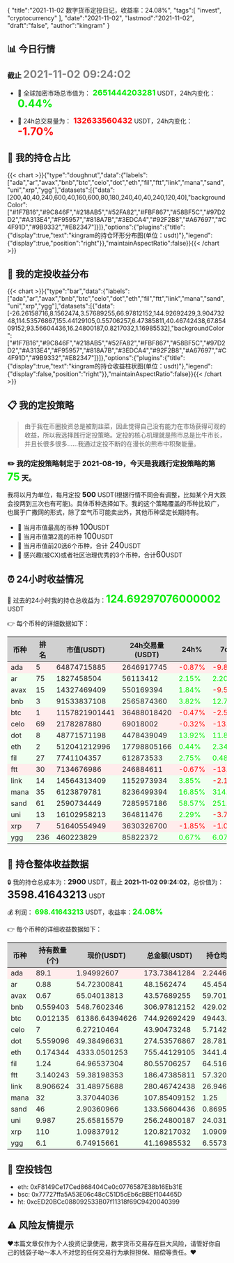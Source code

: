 {
"title":"2021-11-02 数字货币定投日记，收益率：24.08%",
"tags":[
"invest",
"cryptocurrency"
],
"date":"2021-11-02",
"lastmod":"2021-11-02",
"draft":"false",
"author":"kingram"
}

##  📊 今日行情
### 截止 <font color=grey size=5 >**2021-11-02 09:24:02**</font>
- 🍖 全球加密市场总市值为：<font color=#00EC00 size=4 > **2651444203281**</font> USDT，24h内变化：<font color=#00EC00 size=5 > **0.44%**</font>

- 🍤 24h总交易量为：<font color=#FF0000 size=4 > **132633560432**</font> USDT，24h内变化：<font color=#FF0000 size=5 > **-1.70%**</font>

## 🎨 我的持仓占比
{{< chart >}}{"type":"doughnut","data":{"labels":["ada","ar","avax","bnb","btc","celo","dot","eth","fil","ftt","link","mana","sand","uni","xrp","ygg"],"datasets":[{"data":[200,40,40,240,600,40,160,600,80,180,240,40,40,240,120,40],"backgroundColor":["#1F7B16","#9C846F","#218AB5","#52FA82","#FBF867","#58BF5C","#97D2D2","#A313E4","#F95957","#818A7B","#3EDCA4","#92F2B8","#A67697","#C4F91D","#9B9332","#E82347"]}]},"options":{"plugins":{"title":{"display":true,"text":"kingram的持仓环形分布图(单位：usdt)"},"legend":{"display":true,"position":"right"}},"maintainAspectRatio":false}}{{< /chart >}}

## 🍺 我的定投收益分布
{{< chart >}}{"type":"bar","data":{"labels":["ada","ar","avax","bnb","btc","celo","dot","eth","fil","ftt","link","mana","sand","uni","xrp","ygg"],"datasets":[{"data":[-26.26158716,8.1562474,3.57689255,66.97812152,144.92692429,3.90473248,114.53576867,155.44129105,0.55706257,6.47385811,40.46742438,67.85409152,93.56604436,16.24800187,0.8217032,1.16985532],"backgroundColor":["#1F7B16","#9C846F","#218AB5","#52FA82","#FBF867","#58BF5C","#97D2D2","#A313E4","#F95957","#818A7B","#3EDCA4","#92F2B8","#A67697","#C4F91D","#9B9332","#E82347"]}]},"options":{"plugins":{"title":{"display":true,"text":"kingram的持仓收益柱状图(单位：usdt)"},"legend":{"display":false,"position":"right"}},"maintainAspectRatio":false}}{{< /chart >}}

## 📋 我的定投策略

> 由于我在币圈投资总是被割韭菜，因此觉得自己没有能力在市场获得可观的收益，所以我选择践行定投策略。定投的核心机理就是熊市总是比牛市长，并且长很多很多……我通过定投不断的在漫长的熊市中积聚能量。

### ✏️ 我的定投策略制定于 **2021-08-19**，今天是我践行定投策略的第<font color=#00EC00 size=5 > **75**</font> 天。
我将以月为单位，每月定投 <font size=3 ><strong> 500 </strong></font> USDT(根据行情不同会有调整，比如某个月大跌会投两到三次也有可能)。具体币种选择如下。我的这个策略覆盖的币种比较广，也属于广撒网的形式，除了空气币可能卖出外，其他币种坚定长期持有。

- 🥇 当月市值最高的币种 <font size=4 >100</font>USDT
- 🥈 当月市值第2高的币种 <font size=4 >100</font>USDT
- 🥉 当月市值前20选6个币种，合计 <font size=4 >240</font>USDT
- 🏅 感兴趣(被CX)或者社区治理优秀的3个币种，合计<font size=4 >60</font>USDT

## ⏰ 24小时收益情况
📌 过去的24小时我的持仓总收益为：<font color=#00EC00 size=5 >**124.69297076000002**</font> USDT

👉 每个币种的详细数据如下：
<table>
    <thead><tr bgcolor="#d0d0d0" ><th>币种</th><th>排名</th><th>市值(USDT)</th><th>24h交易量(USDT)</th><th>24h%</th><th>7d%</th><th>24h收益</th></tr></thead>
    <tbody>
    <tr>
        <td bgcolor=#FFECEC>ada</td>
        <td bgcolor=#FFECEC>5</td>
        <td bgcolor=#FFECEC>64874715885</td>
        <td bgcolor=#FFECEC>2646917745</td>
        <td bgcolor=#FFECEC><font color=#FF0000>-0.87%</font></td>
        <td bgcolor=#FFECEC><font color=#FF0000>-9.80%</font></td>
        <td bgcolor=#FFECEC><font color=#FF0000 size=3 ><strong>-1.51883876</strong></font></td>
    </tr>
    <tr>
        <td bgcolor=#F0FFF0>ar</td>
        <td bgcolor=#F0FFF0>75</td>
        <td bgcolor=#F0FFF0>1827458504</td>
        <td bgcolor=#F0FFF0>56113412</td>
        <td bgcolor=#F0FFF0><font color=#00EC00>2.15%</font></td>
        <td bgcolor=#F0FFF0><font color=#00EC00>2.20%</font></td>
        <td bgcolor=#F0FFF0><font color=#00EC00 size=3 ><strong>1.01367655</strong></font></td>
    </tr>
    <tr>
        <td bgcolor=#F0FFF0>avax</td>
        <td bgcolor=#F0FFF0>15</td>
        <td bgcolor=#F0FFF0>14327469409</td>
        <td bgcolor=#F0FFF0>550169394</td>
        <td bgcolor=#F0FFF0><font color=#00EC00>1.84%</font></td>
        <td bgcolor=#F0FFF0><font color=#FF0000>-9.56%</font></td>
        <td bgcolor=#F0FFF0><font color=#00EC00 size=3 ><strong>0.78846887</strong></font></td>
    </tr>
    <tr>
        <td bgcolor=#F0FFF0>bnb</td>
        <td bgcolor=#F0FFF0>3</td>
        <td bgcolor=#F0FFF0>91533837108</td>
        <td bgcolor=#F0FFF0>2565874360</td>
        <td bgcolor=#F0FFF0><font color=#00EC00>3.82%</font></td>
        <td bgcolor=#F0FFF0><font color=#00EC00>12.73%</font></td>
        <td bgcolor=#F0FFF0><font color=#00EC00 size=3 ><strong>11.28338029</strong></font></td>
    </tr>
    <tr>
        <td bgcolor=#FFECEC>btc</td>
        <td bgcolor=#FFECEC>1</td>
        <td bgcolor=#FFECEC>1157821901441</td>
        <td bgcolor=#FFECEC>36488018420</td>
        <td bgcolor=#FFECEC><font color=#FF0000>-0.47%</font></td>
        <td bgcolor=#FFECEC><font color=#FF0000>-2.56%</font></td>
        <td bgcolor=#FFECEC><font color=#FF0000 size=3 ><strong>-3.51933179</strong></font></td>
    </tr>
    <tr>
        <td bgcolor=#FFECEC>celo</td>
        <td bgcolor=#FFECEC>69</td>
        <td bgcolor=#FFECEC>2178287880</td>
        <td bgcolor=#FFECEC>69018002</td>
        <td bgcolor=#FFECEC><font color=#FF0000>-0.32%</font></td>
        <td bgcolor=#FFECEC><font color=#FF0000>-13.49%</font></td>
        <td bgcolor=#FFECEC><font color=#FF0000 size=3 ><strong>-0.14297014</strong></font></td>
    </tr>
    <tr>
        <td bgcolor=#F0FFF0>dot</td>
        <td bgcolor=#F0FFF0>8</td>
        <td bgcolor=#F0FFF0>48771571198</td>
        <td bgcolor=#F0FFF0>4478439049</td>
        <td bgcolor=#F0FFF0><font color=#00EC00>13.92%</font></td>
        <td bgcolor=#F0FFF0><font color=#00EC00>11.81%</font></td>
        <td bgcolor=#F0FFF0><font color=#00EC00 size=3 ><strong>33.55631611</strong></font></td>
    </tr>
    <tr>
        <td bgcolor=#F0FFF0>eth</td>
        <td bgcolor=#F0FFF0>2</td>
        <td bgcolor=#F0FFF0>512041212996</td>
        <td bgcolor=#F0FFF0>17798805166</td>
        <td bgcolor=#F0FFF0><font color=#00EC00>0.44%</font></td>
        <td bgcolor=#F0FFF0><font color=#00EC00>2.34%</font></td>
        <td bgcolor=#F0FFF0><font color=#00EC00 size=3 ><strong>3.32408571</strong></font></td>
    </tr>
    <tr>
        <td bgcolor=#F0FFF0>fil</td>
        <td bgcolor=#F0FFF0>27</td>
        <td bgcolor=#F0FFF0>7741104357</td>
        <td bgcolor=#F0FFF0>612873533</td>
        <td bgcolor=#F0FFF0><font color=#00EC00>2.75%</font></td>
        <td bgcolor=#F0FFF0><font color=#00EC00>0.48%</font></td>
        <td bgcolor=#F0FFF0><font color=#00EC00 size=3 ><strong>2.15641317</strong></font></td>
    </tr>
    <tr>
        <td bgcolor=#FFECEC>ftt</td>
        <td bgcolor=#FFECEC>30</td>
        <td bgcolor=#FFECEC>7134676986</td>
        <td bgcolor=#FFECEC>246884611</td>
        <td bgcolor=#FFECEC><font color=#FF0000>-0.67%</font></td>
        <td bgcolor=#FFECEC><font color=#FF0000>-13.33%</font></td>
        <td bgcolor=#FFECEC><font color=#FF0000 size=3 ><strong>-1.26138149</strong></font></td>
    </tr>
    <tr>
        <td bgcolor=#F0FFF0>link</td>
        <td bgcolor=#F0FFF0>14</td>
        <td bgcolor=#F0FFF0>14564313409</td>
        <td bgcolor=#F0FFF0>1152973934</td>
        <td bgcolor=#F0FFF0><font color=#00EC00>3.85%</font></td>
        <td bgcolor=#F0FFF0><font color=#FF0000>-2.18%</font></td>
        <td bgcolor=#F0FFF0><font color=#00EC00 size=3 ><strong>10.3935754</strong></font></td>
    </tr>
    <tr>
        <td bgcolor=#F0FFF0>mana</td>
        <td bgcolor=#F0FFF0>35</td>
        <td bgcolor=#F0FFF0>6123879781</td>
        <td bgcolor=#F0FFF0>8236499394</td>
        <td bgcolor=#F0FFF0><font color=#00EC00>16.85%</font></td>
        <td bgcolor=#F0FFF0><font color=#00EC00>314.79%</font></td>
        <td bgcolor=#F0FFF0><font color=#00EC00 size=3 ><strong>15.55207964</strong></font></td>
    </tr>
    <tr>
        <td bgcolor=#F0FFF0>sand</td>
        <td bgcolor=#F0FFF0>61</td>
        <td bgcolor=#F0FFF0>2590734449</td>
        <td bgcolor=#F0FFF0>7285957186</td>
        <td bgcolor=#F0FFF0><font color=#00EC00>58.57%</font></td>
        <td bgcolor=#F0FFF0><font color=#00EC00>251.23%</font></td>
        <td bgcolor=#F0FFF0><font color=#00EC00 size=3 ><strong>49.33582744</strong></font></td>
    </tr>
    <tr>
        <td bgcolor=#F0FFF0>uni</td>
        <td bgcolor=#F0FFF0>13</td>
        <td bgcolor=#F0FFF0>16102958213</td>
        <td bgcolor=#F0FFF0>364811476</td>
        <td bgcolor=#F0FFF0><font color=#00EC00>2.29%</font></td>
        <td bgcolor=#F0FFF0><font color=#FF0000>-3.75%</font></td>
        <td bgcolor=#F0FFF0><font color=#00EC00 size=3 ><strong>5.73895622</strong></font></td>
    </tr>
    <tr>
        <td bgcolor=#FFECEC>xrp</td>
        <td bgcolor=#FFECEC>7</td>
        <td bgcolor=#FFECEC>51640554949</td>
        <td bgcolor=#FFECEC>3630326700</td>
        <td bgcolor=#FFECEC><font color=#FF0000>-1.85%</font></td>
        <td bgcolor=#FFECEC><font color=#FF0000>-1.00%</font></td>
        <td bgcolor=#FFECEC><font color=#FF0000 size=3 ><strong>-2.28273447</strong></font></td>
    </tr>
    <tr>
        <td bgcolor=#F0FFF0>ygg</td>
        <td bgcolor=#F0FFF0>236</td>
        <td bgcolor=#F0FFF0>460223829</td>
        <td bgcolor=#F0FFF0>85822372</td>
        <td bgcolor=#F0FFF0><font color=#00EC00>0.67%</font></td>
        <td bgcolor=#F0FFF0><font color=#00EC00>6.07%</font></td>
        <td bgcolor=#F0FFF0><font color=#00EC00 size=3 ><strong>0.27544801</strong></font></td>
    </tr>
    </tbody>
</table>

## 🎯 持仓整体收益数据

🔒 我的持仓总成本为：<font size=3 >**2900**</font> USDT，截止 **2021-11-02 09:24:02**，总价值为：<font  size=5 >**3598.41643213**</font> USDT

💰 利润： <font color=#00EC00 size=3 >**698.41643213**</font> USDT，收益率：<font color=#00EC00 size=4 >**24.08%**</font>

👉 每个币种的详细收益数据如下：

<table>
    <thead><tr bgcolor="#d0d0d0" ><th>币种</th><th>持有数量(个)</th><th>现价(USDT)</th><th>总金额(USDT)</th><th>持仓均价(USDT)</th><th>成本(USDT)</th><th>利润(USDT)</th><th>收益率</th></tr></thead>
    <tbody>
    <tr>
        <td bgcolor=#FFECEC>ada</td>
        <td bgcolor=#FFECEC>89.1</td>
        <td bgcolor=#FFECEC>1.94992607</td>
        <td bgcolor=#FFECEC>173.73841284</td>
        <td bgcolor=#FFECEC>2.24466891</td>
        <td bgcolor=#FFECEC>200</td>
        <td bgcolor=#FFECEC>-26.26158716</td>
        <td bgcolor=#FFECEC><font color=#FF0000 size=3 ><strong>-13.13%</strong></font></td>
    </tr>
    <tr>
        <td bgcolor=#F0FFF0>ar</td>
        <td bgcolor=#F0FFF0>0.88</td>
        <td bgcolor=#F0FFF0>54.72300841</td>
        <td bgcolor=#F0FFF0>48.1562474</td>
        <td bgcolor=#F0FFF0>45.45454545</td>
        <td bgcolor=#F0FFF0>40</td>
        <td bgcolor=#F0FFF0>8.1562474</td>
        <td bgcolor=#F0FFF0><font color=#00EC00 size=3 ><strong>20.39%</strong></font></td>
    </tr>
    <tr>
        <td bgcolor=#F0FFF0>avax</td>
        <td bgcolor=#F0FFF0>0.67</td>
        <td bgcolor=#F0FFF0>65.04013813</td>
        <td bgcolor=#F0FFF0>43.57689255</td>
        <td bgcolor=#F0FFF0>59.70149254</td>
        <td bgcolor=#F0FFF0>40</td>
        <td bgcolor=#F0FFF0>3.57689255</td>
        <td bgcolor=#F0FFF0><font color=#00EC00 size=3 ><strong>8.94%</strong></font></td>
    </tr>
    <tr>
        <td bgcolor=#F0FFF0>bnb</td>
        <td bgcolor=#F0FFF0>0.559403</td>
        <td bgcolor=#F0FFF0>548.7602346</td>
        <td bgcolor=#F0FFF0>306.97812152</td>
        <td bgcolor=#F0FFF0>429.02880392</td>
        <td bgcolor=#F0FFF0>240</td>
        <td bgcolor=#F0FFF0>66.97812152</td>
        <td bgcolor=#F0FFF0><font color=#00EC00 size=3 ><strong>27.91%</strong></font></td>
    </tr>
    <tr>
        <td bgcolor=#F0FFF0>btc</td>
        <td bgcolor=#F0FFF0>0.012135</td>
        <td bgcolor=#F0FFF0>61386.64394626</td>
        <td bgcolor=#F0FFF0>744.92692429</td>
        <td bgcolor=#F0FFF0>49443.75772559</td>
        <td bgcolor=#F0FFF0>600</td>
        <td bgcolor=#F0FFF0>144.92692429</td>
        <td bgcolor=#F0FFF0><font color=#00EC00 size=3 ><strong>24.15%</strong></font></td>
    </tr>
    <tr>
        <td bgcolor=#F0FFF0>celo</td>
        <td bgcolor=#F0FFF0>7</td>
        <td bgcolor=#F0FFF0>6.27210464</td>
        <td bgcolor=#F0FFF0>43.90473248</td>
        <td bgcolor=#F0FFF0>5.71428571</td>
        <td bgcolor=#F0FFF0>40</td>
        <td bgcolor=#F0FFF0>3.90473248</td>
        <td bgcolor=#F0FFF0><font color=#00EC00 size=3 ><strong>9.76%</strong></font></td>
    </tr>
    <tr>
        <td bgcolor=#F0FFF0>dot</td>
        <td bgcolor=#F0FFF0>5.559096</td>
        <td bgcolor=#F0FFF0>49.38496631</td>
        <td bgcolor=#F0FFF0>274.53576867</td>
        <td bgcolor=#F0FFF0>28.78165802</td>
        <td bgcolor=#F0FFF0>160</td>
        <td bgcolor=#F0FFF0>114.53576867</td>
        <td bgcolor=#F0FFF0><font color=#00EC00 size=3 ><strong>71.58%</strong></font></td>
    </tr>
    <tr>
        <td bgcolor=#F0FFF0>eth</td>
        <td bgcolor=#F0FFF0>0.174344</td>
        <td bgcolor=#F0FFF0>4333.0501253</td>
        <td bgcolor=#F0FFF0>755.44129105</td>
        <td bgcolor=#F0FFF0>3441.4720323</td>
        <td bgcolor=#F0FFF0>600</td>
        <td bgcolor=#F0FFF0>155.44129105</td>
        <td bgcolor=#F0FFF0><font color=#00EC00 size=3 ><strong>25.91%</strong></font></td>
    </tr>
    <tr>
        <td bgcolor=#F0FFF0>fil</td>
        <td bgcolor=#F0FFF0>1.24</td>
        <td bgcolor=#F0FFF0>64.96537304</td>
        <td bgcolor=#F0FFF0>80.55706257</td>
        <td bgcolor=#F0FFF0>64.51612903</td>
        <td bgcolor=#F0FFF0>80</td>
        <td bgcolor=#F0FFF0>0.55706257</td>
        <td bgcolor=#F0FFF0><font color=#00EC00 size=3 ><strong>0.70%</strong></font></td>
    </tr>
    <tr>
        <td bgcolor=#F0FFF0>ftt</td>
        <td bgcolor=#F0FFF0>3.140243</td>
        <td bgcolor=#F0FFF0>59.38198353</td>
        <td bgcolor=#F0FFF0>186.47385811</td>
        <td bgcolor=#F0FFF0>57.32040482</td>
        <td bgcolor=#F0FFF0>180</td>
        <td bgcolor=#F0FFF0>6.47385811</td>
        <td bgcolor=#F0FFF0><font color=#00EC00 size=3 ><strong>3.60%</strong></font></td>
    </tr>
    <tr>
        <td bgcolor=#F0FFF0>link</td>
        <td bgcolor=#F0FFF0>8.906624</td>
        <td bgcolor=#F0FFF0>31.48975688</td>
        <td bgcolor=#F0FFF0>280.46742438</td>
        <td bgcolor=#F0FFF0>26.94623687</td>
        <td bgcolor=#F0FFF0>240</td>
        <td bgcolor=#F0FFF0>40.46742438</td>
        <td bgcolor=#F0FFF0><font color=#00EC00 size=3 ><strong>16.86%</strong></font></td>
    </tr>
    <tr>
        <td bgcolor=#F0FFF0>mana</td>
        <td bgcolor=#F0FFF0>32</td>
        <td bgcolor=#F0FFF0>3.37044036</td>
        <td bgcolor=#F0FFF0>107.85409152</td>
        <td bgcolor=#F0FFF0>1.25</td>
        <td bgcolor=#F0FFF0>40</td>
        <td bgcolor=#F0FFF0>67.85409152</td>
        <td bgcolor=#F0FFF0><font color=#00EC00 size=3 ><strong>169.64%</strong></font></td>
    </tr>
    <tr>
        <td bgcolor=#F0FFF0>sand</td>
        <td bgcolor=#F0FFF0>46</td>
        <td bgcolor=#F0FFF0>2.90360966</td>
        <td bgcolor=#F0FFF0>133.56604436</td>
        <td bgcolor=#F0FFF0>0.86956522</td>
        <td bgcolor=#F0FFF0>40</td>
        <td bgcolor=#F0FFF0>93.56604436</td>
        <td bgcolor=#F0FFF0><font color=#00EC00 size=3 ><strong>233.92%</strong></font></td>
    </tr>
    <tr>
        <td bgcolor=#F0FFF0>uni</td>
        <td bgcolor=#F0FFF0>9.987</td>
        <td bgcolor=#F0FFF0>25.65815579</td>
        <td bgcolor=#F0FFF0>256.24800187</td>
        <td bgcolor=#F0FFF0>24.03124061</td>
        <td bgcolor=#F0FFF0>240</td>
        <td bgcolor=#F0FFF0>16.24800187</td>
        <td bgcolor=#F0FFF0><font color=#00EC00 size=3 ><strong>6.77%</strong></font></td>
    </tr>
    <tr>
        <td bgcolor=#F0FFF0>xrp</td>
        <td bgcolor=#F0FFF0>110</td>
        <td bgcolor=#F0FFF0>1.09837912</td>
        <td bgcolor=#F0FFF0>120.8217032</td>
        <td bgcolor=#F0FFF0>1.09090909</td>
        <td bgcolor=#F0FFF0>120</td>
        <td bgcolor=#F0FFF0>0.8217032</td>
        <td bgcolor=#F0FFF0><font color=#00EC00 size=3 ><strong>0.68%</strong></font></td>
    </tr>
    <tr>
        <td bgcolor=#F0FFF0>ygg</td>
        <td bgcolor=#F0FFF0>6.1</td>
        <td bgcolor=#F0FFF0>6.74915661</td>
        <td bgcolor=#F0FFF0>41.16985532</td>
        <td bgcolor=#F0FFF0>6.55737705</td>
        <td bgcolor=#F0FFF0>40</td>
        <td bgcolor=#F0FFF0>1.16985532</td>
        <td bgcolor=#F0FFF0><font color=#00EC00 size=3 ><strong>2.92%</strong></font></td>
    </tr>
    </tbody>
</table>

## 🤞 空投钱包
- eth: 0xF8149Ce17Ced868404Ce0c0776587E38b16Eb31E
- bsc: 0x77727ffa5A53E06c48cC51D5cEb6cBBEf104465D
- ht: 0xcED20BCc088092533B07f11318f69C9420040399

## ⚠️ 风险友情提示
❤️本篇文章仅作为个人投资记录使用，数字货币交易存在巨大风险，请管好你自己的钱袋子呦～本人不对您的任何交易行为承担担保、赔偿等责任。❤️